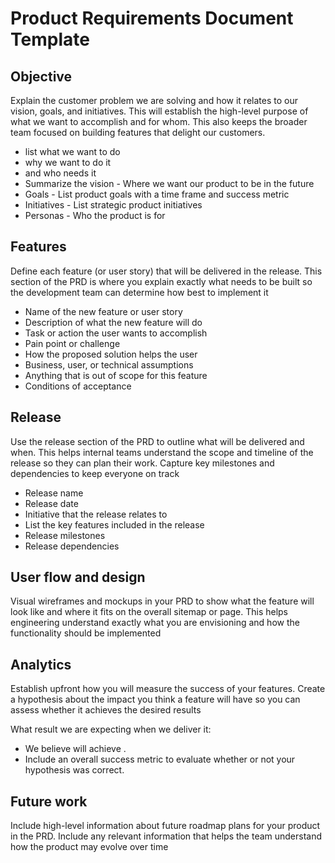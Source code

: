 # Product Requirements Document Template


## Objective

Explain the customer problem we are solving and how it relates to our vision, goals, and initiatives. This will establish the high-level purpose of what we want to accomplish and for whom. This also keeps the broader team focused on building features that delight our customers.

- list what we want to do
- why we want to do it
- and who needs it
- Summarize the vision - Where we want our product to be in the future
- Goals - List product goals with a time frame and success metric
- Initiatives - List strategic product initiatives
- Personas - Who the product is for


## Features

Define each feature (or user story) that will be delivered in the release. This section of the PRD is where you explain exactly what needs to be built so the development team can determine how best to implement it

- Name of the new feature or user story
- Description of what the new feature will do
- Task or action the user wants to accomplish
- Pain point or challenge
- How the proposed solution helps the user
- Business, user, or technical assumptions
- Anything that is out of scope for this feature
- Conditions of acceptance

## Release

Use the release section of the PRD to outline what will be delivered and when. This helps internal teams understand the scope and timeline of the release so they can plan their work. Capture key milestones and dependencies to keep everyone on track

- Release name
- Release date
- Initiative that the release relates to
- List the key features included in the release
- Release milestones
- Release dependencies

## User flow and design

Visual wireframes and mockups in your PRD to show what the feature will look like and where it fits on the overall sitemap or page. This helps engineering understand exactly what you are envisioning and how the functionality should be implemented


## Analytics

Establish upfront how you will measure the success of your features. Create a hypothesis about the impact you think a feature will have so you can assess whether it achieves the desired results

What result we are expecting when we deliver it:

- We believe <this feature> will achieve <this outcome>.
- Include an overall success metric to evaluate whether or not your hypothesis was correct.


## Future work

Include high-level information about future roadmap plans for your product in the PRD. Include any relevant information that helps the team understand how the product may evolve over time